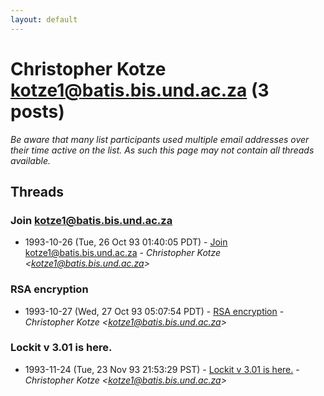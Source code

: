 ```yaml
---
layout: default
---
```


# Christopher Kotze <kotze1@batis.bis.und.ac.za> (3 posts)

_Be aware that many list participants used multiple email addresses over their time active on the list. As such this page may not contain all threads available._

## Threads

### Join kotze1@batis.bis.und.ac.za
+ 1993-10-26 (Tue, 26 Oct 93 01:40:05 PDT) - [Join kotze1@batis.bis.und.ac.za](/archive/1993/10/57fa7ed26c4fe29b1b8a32c446eb51bc4e601788331dbfd3b11c677297c75e50) - _Christopher Kotze \<kotze1@batis.bis.und.ac.za\>_

### RSA encryption
+ 1993-10-27 (Wed, 27 Oct 93 05:07:54 PDT) - [RSA encryption](/archive/1993/10/8a68b15b3c129a9ba19aa3bf29c0e3c307cee808f111cdb551f637c19da2978d) - _Christopher Kotze \<kotze1@batis.bis.und.ac.za\>_

### Lockit v 3.01 is here.
+ 1993-11-24 (Tue, 23 Nov 93 21:53:29 PST) - [Lockit v 3.01 is here.](/archive/1993/11/55f45facb0a72b681ffe82c9f972b7ba80d5c6a90914278ebcb03bfc6ca31873) - _Christopher Kotze \<kotze1@batis.bis.und.ac.za\>_


